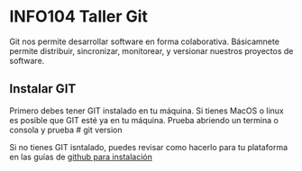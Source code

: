 # INFO104 Taller Git
Git nos permite desarrollar software en forma colaborativa. Básicamnete permite distribuir, sincronizar, monitorear, y versionar nuestros proyectos de software. 

## Instalar GIT
Primero debes tener GIT instalado en tu máquina. Si tienes MacOS o linux es posible que GIT esté ya en tu máquina. Prueba abriendo un termina o consola y prueba
    # git version

Si no tienes GIT isntalado, puedes revisar como hacerlo para tu plataforma en las guías de [github para instalación](https://github.com/git-guides/install-git)

